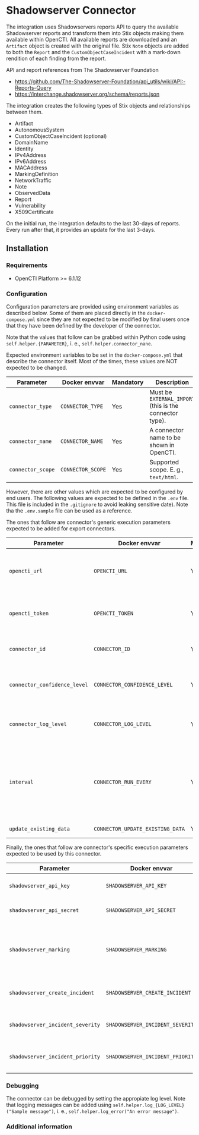 # Shadowserver Connector

The integration uses Shadowservers reports API to query the available Shadowserver reports and transform them into Stix objects making them available within OpenCTI. All available reports are downloaded and an `Artifact` object is created with the original file. Stix `Note` objects are added to both the `Report` and the `CustomObjectCaseIncident` with a mark-down rendition of each finding from the report.

API and report references from The Shadowserver Foundation
 - https://github.com/The-Shadowserver-Foundation/api_utils/wiki/API:-Reports-Query
 - https://interchange.shadowserver.org/schema/reports.json

 The integration creates the following types of Stix objects and relationships between them.
 - Artifact
 - AutonomousSystem
 - CustomObjectCaseIncident (optional)
 - DomainName
 - Identity
 - IPv4Address
 - IPv6Address
 - MACAddress
 - MarkingDefinition
 - NetworkTraffic
 - Note
 - ObservedData
 - Report
 - Vulnerability
 - X509Certificate

On the initial run, the integration defaults to the last 30-days of reports. Every run after that, it provides an update for the last 3-days. 

## Installation

### Requirements

- OpenCTI Platform >= 6.1.12

### Configuration

Configuration parameters are provided using environment variables as described below.
Some of them are placed directly in the `docker-compose.yml` since they are not expected to be modified by final users once that they have been defined by the developer of the connector.

Note that the values that follow can be grabbed within Python code using `self.helper.{PARAMETER}`, i. e., `self.helper.connector_nane`.

Expected environment variables to be set in the  `docker-compose.yml` that describe the connector itself.
Most of the times, these values are NOT expected to be changed.

| Parameter                            | Docker envvar                       | Mandatory    | Description                                                                                                                                                |
| ------------------------------------ | ----------------------------------- | ------------ | ---------------------------------------------------------------------------------------------------------------------------------------------------------- |
| `connector_type`                     | `CONNECTOR_TYPE`                    | Yes          | Must be `EXTERNAL_IMPORT` (this is the connector type).                                                                                                    |
| `connector_name`                     | `CONNECTOR_NAME`                    | Yes          | A connector name to be shown in OpenCTI.                                                                                                                   |
| `connector_scope`                    | `CONNECTOR_SCOPE`                   | Yes          | Supported scope. E. g., `text/html`.                                                                                                                       |

However, there are other values which are expected to be configured by end users.
The following values are expected to be defined in the `.env` file.
This file is included in the `.gitignore` to avoid leaking sensitive date). 
Note tha the `.env.sample` file can be used as a reference.

The ones that follow are connector's generic execution parameters expected to be added for export connectors.

| Parameter                            | Docker envvar                       | Mandatory    | Description                                                                                                                                                |
| ------------------------------------ | ----------------------------------- | ------------ | ---------------------------------------------------------------------------------------------------------------------------------------------------------- |
| `opencti_url`                        | `OPENCTI_URL`                       | Yes          | The URL of the OpenCTI platform. Note that final `/` should be avoided. Example value: `http://opencti:8080`                                               |
| `opencti_token`                      | `OPENCTI_TOKEN`                     | Yes          | The default admin token configured in the OpenCTI platform parameters file.                                                                                |
| `connector_id`                       | `CONNECTOR_ID`                      | Yes          | A valid arbitrary `UUIDv4` that must be unique for this connector.                                                                                         |
| `connector_confidence_level`         | `CONNECTOR_CONFIDENCE_LEVEL`        | Yes          | The default confidence level for created sightings (a number between 1 and 4).                                                                             |
| `connector_log_level`                | `CONNECTOR_LOG_LEVEL`               | Yes          | The log level for this connector, could be `debug`, `info`, `warn` or `error` (less verbose).                                                              |
| `interval`                           | `CONNECTOR_RUN_EVERY`               | Yes          | The time unit is represented by a single character at the end of the string: d for days, h for hours, m for minutes, and s for seconds. e.g., 30s is 30 seconds. 1d is 1 day.                                                                                  |
| `update_existing_data`               | `CONNECTOR_UPDATE_EXISTING_DATA`    | Yes          | Whether to update known existing data.                                                                                                                     |


Finally, the ones that follow are connector's specific execution parameters expected to be used by this connector.

| Parameter                            | Docker envvar                       | Mandatory    | Description                                                                                                                                                |
| ------------------------------------ | ----------------------------------- | ------------ | ---------------------------------------------------------------------------------------------------------------------------------------------------------- |
| `shadowserver_api_key`               | `SHADOWSERVER_API_KEY`              | Yes          | The API key for Shadowserver.                                                                                                                              |
| `shadowserver_api_secret`            | `SHADOWSERVER_API_SECRET`           | Yes          | The API secret for Shadowserver.                                                                                                                           |
| `shadowserver_marking`               | `SHADOWSERVER_MARKING`              | Yes          | The marking for the data, e.g., `TLP:CLEAR`, `TLP:GREEN`, `TLP:AMBER`, `TLP:RED`.                                                                                                               |
| `shadowserver_create_incident`       | `SHADOWSERVER_CREATE_INCIDENT`      | Yes          | Whether to create an incident (`true` or `false`).                                                                                                         |
| `shadowserver_incident_severity`     | `SHADOWSERVER_INCIDENT_SEVERITY`    | Yes          | The severity of the incident, e.g., `low` (Default: `low`).                                                                                                                 |
| `shadowserver_incident_priority`     | `SHADOWSERVER_INCIDENT_PRIORITY`    | Yes          | The priority of the incident, e.g., `P4` (Default: `P4`).   

### Debugging ###

The connector can be debugged by setting the appropiate log level.
Note that logging messages can be added using `self.helper.log_{LOG_LEVEL}("Sample message")`, i. e., `self.helper.log_error("An error message")`.

<!-- Any additional information to help future users debug and report detailed issues concerning this connector -->

### Additional information

<!--
Any additional information about this connector
* What information is ingested/updated/changed
* What should the user take into account when using this connector
* ...
-->